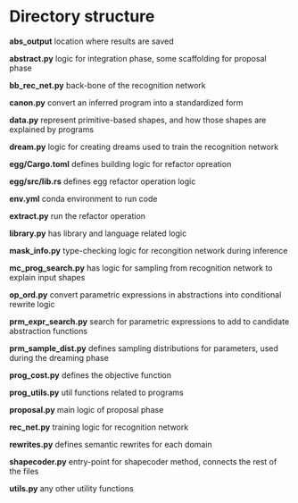 # Directory structure

**abs_output** location where results are saved

**abstract.py** logic for integration phase, some scaffolding for proposal phase

**bb_rec_net.py** back-bone of the recognition network

**canon.py** convert an inferred program into a standardized form

**data.py** represent primitive-based shapes, and how those shapes are explained by programs

**dream.py** logic for creating dreams used to train the recognition network

**egg/Cargo.toml** defines building logic for refactor opreation

**egg/src/lib.rs** defines egg refactor operation logic

**env.yml** conda environment to run code

**extract.py** run the refactor operation

**library.py** has library and language related logic

**mask_info.py** type-checking logic for recongition network during inference

**mc_prog_search.py** has logic for sampling from recognition network to explain input shapes

**op_ord.py** convert parametric expressions in abstractions into conditional rewrite logic

**prm_expr_search.py** search for parametric expressions to add to candidate abstraction functions

**prm_sample_dist.py** defines sampling distributions for parameters, used during the dreaming phase

**prog_cost.py** defines the objective function

**prog_utils.py** util functions related to programs

**proposal.py** main logic of proposal phase

**rec_net.py** training logic for recognition network

**rewrites.py** defines semantic rewrites for each domain

**shapecoder.py** entry-point for shapecoder method, connects the rest of the files

**utils.py** any other utility functions
